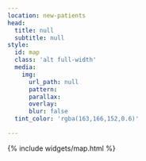 ```yaml
---
location: new-patients
head:
  title: null
  subtitle: null
style:
  id: map
  class: 'alt full-width'
  media:
    img:
      url_path: null
      pattern:
      parallax:
      overlay:
      blur: false
  tint_color: 'rgba(163,166,152,0.6)'

---
```

<div class="row">
<div class="col-sm-12">
    {% include widgets/map.html %}
</div>
</div>
